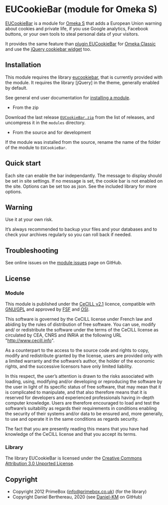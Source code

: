 EUCookieBar (module for Omeka S)
================================

[EUCookieBar] is a module for [Omeka S] that adds a European Union warning about
cookies and private life, if you use Google analytics, Facebook buttons, or your
own tools to steal personal data of your visitors.

It provides the same feature than [plugin EUCookieBar] for [Omeka Classic] and
use the [jQuery cookiebar widget] too.


Installation
------------

This module requires the library [eucookiebar], that is currently provided with
the module. It requires the library [jQuery] in the theme, generally enabled by default.

See general end user documentation for [installing a module].

* From the zip

Download the last release [`EUCookieBar.zip`] from the list of releases, and
uncompress it in the `modules` directory.

* From the source and for development

If the module was installed from the source, rename the name of the folder of
the module to `EUCookieBar`.


Quick start
-----------

Each site can enable the bar independantly. The message to display should be set
in site settings. If no message is set, the cookie bar is not enabled on the
site. Options can be set too as json. See the included library for more options.


Warning
-------

Use it at your own risk.

It’s always recommended to backup your files and your databases and to check
your archives regularly so you can roll back if needed.


Troubleshooting
---------------

See online issues on the [module issues] page on GitHub.


License
-------

### Module

This module is published under the [CeCILL v2.1] licence, compatible with
[GNU/GPL] and approved by [FSF] and [OSI].

This software is governed by the CeCILL license under French law and abiding by
the rules of distribution of free software. You can use, modify and/ or
redistribute the software under the terms of the CeCILL license as circulated by
CEA, CNRS and INRIA at the following URL "http://www.cecill.info".

As a counterpart to the access to the source code and rights to copy, modify and
redistribute granted by the license, users are provided only with a limited
warranty and the software’s author, the holder of the economic rights, and the
successive licensors have only limited liability.

In this respect, the user’s attention is drawn to the risks associated with
loading, using, modifying and/or developing or reproducing the software by the
user in light of its specific status of free software, that may mean that it is
complicated to manipulate, and that also therefore means that it is reserved for
developers and experienced professionals having in-depth computer knowledge.
Users are therefore encouraged to load and test the software’s suitability as
regards their requirements in conditions enabling the security of their systems
and/or data to be ensured and, more generally, to use and operate it in the same
conditions as regards security.

The fact that you are presently reading this means that you have had knowledge
of the CeCILL license and that you accept its terms.

### Library

The library EUCookieBar is licensed under the [Creative Commons Attribution 3.0 Unported License].


Copyright
---------

* Copyright 2012 PrimeBox (info@primebox.co.uk) (for the library)
* Copyright Daniel Berthereau, 2020 (see [Daniel-KM] on GitHub)


[EUCookieBar]: https://github.com/Daniel-KM/Omeka-S-module-EUCookieBar
[Omeka S]: https://omeka.org/s
[Omeka Classic]: https://omeka.org/classic
[jQuery cookiebar widget]: http://www.primebox.co.uk/projects/cookie-bar/
[plugin EUCookieBar]: https://github.com/digihum/omeka-plugin-eucookiebar
[`EUCookieBar.zip`]: https://github.com/Daniel-KM/Omeka-S-module-EUCookieBar/releases
[installing a module]: http://dev.omeka.org/docs/s/user-manual/modules/#installing-modules
[module issues]: https://github.com/Daniel-KM/Omeka-S-module-EUCookieBar/issues
[CeCILL v2.1]: https://www.cecill.info/licences/Licence_CeCILL_V2.1-en.html
[GNU/GPL]: https://www.gnu.org/licenses/gpl-3.0.html
[FSF]: https://www.fsf.org
[OSI]: http://opensource.org
[Creative Commons Attribution 3.0 Unported License]: http://creativecommons.org/licenses/by/3.0/
[Daniel-KM]: https://github.com/Daniel-KM "Daniel Berthereau"
